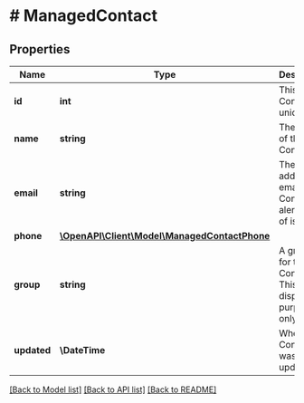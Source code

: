 # # ManagedContact

## Properties

Name | Type | Description | Notes
------------ | ------------- | ------------- | -------------
**id** | **int** | This Contact&#39;s unique ID. | [optional] [readonly]
**name** | **string** | The name of this Contact. | [optional]
**email** | **string** | The address to email this Contact to alert them of issues. | [optional]
**phone** | [**\OpenAPI\Client\Model\ManagedContactPhone**](ManagedContactPhone.md) |  | [optional]
**group** | **string** | A grouping for this Contact. This is for display purposes only. | [optional]
**updated** | **\DateTime** | When this Contact was last updated. | [optional] [readonly]

[[Back to Model list]](../../README.md#models) [[Back to API list]](../../README.md#endpoints) [[Back to README]](../../README.md)
